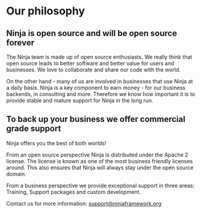 Our philosophy
==============

Ninja is open source and will be open source forever
----------------------------------------------------

The Ninja team is made up of open source enthusiasts. We really
think that open source leads to better software and better value for users and
businesses. We love to collaborate and share our code with the world.

On the other hand - many of us are involved in businesses that use 
Ninja at a daily basis. Ninja is a key component to earn money - for our
business backends, in consulting and more. 
Therefore we know how important it is to provide stable and mature support 
for Ninja in the long run.

To back up your business we offer commercial grade support
----------------------------------------------------------

Ninja offers you the best of both worlds!

From an open source perspective
Ninja is distributed under the Apache 2 license. The license is known 
as one of the most business friendly
licenses around. This also ensures that Ninja will always stay under 
the open source domain.

From a business perspective we provide exceptional support in three areas:
Training, Support packages and custom development.

Contact us for more information: support@ninjaframework.org
